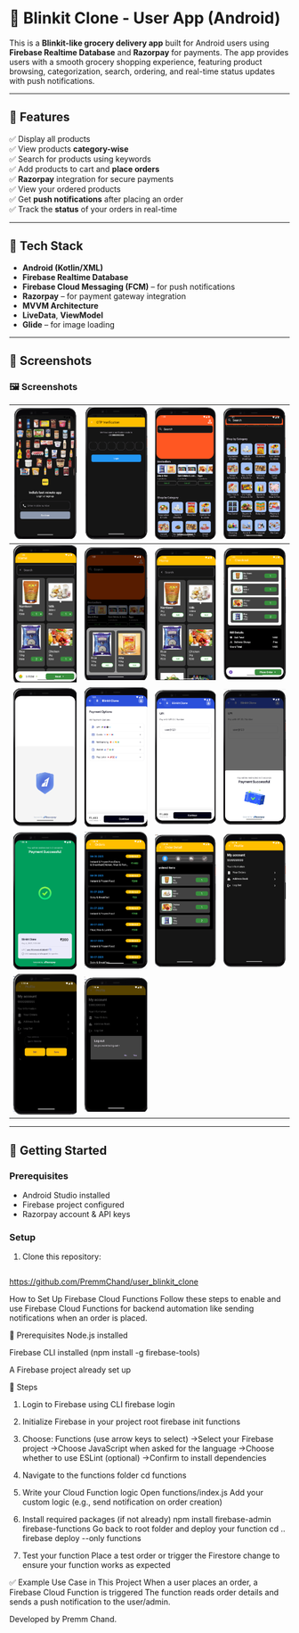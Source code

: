 # 🛒 Blinkit Clone - User App (Android)

This is a **Blinkit-like grocery delivery app** built for Android users using **Firebase Realtime Database** and **Razorpay** for payments.
The app provides users with a smooth grocery shopping experience, featuring product browsing, categorization, search, 
ordering, and real-time status updates with push notifications.

---

## 📱 Features

✅ Display all products  
✅ View products **category-wise**  
✅ Search for products using keywords  
✅ Add products to cart and **place orders**  
✅ **Razorpay** integration for secure payments  
✅ View your ordered products  
✅ Get **push notifications** after placing an order  
✅ Track the **status** of your orders in real-time

---

## 🔧 Tech Stack

- **Android (Kotlin/XML)**
- **Firebase Realtime Database**
- **Firebase Cloud Messaging (FCM)** – for push notifications
- **Razorpay** – for payment gateway integration
- **MVVM Architecture**
- **LiveData**, **ViewModel**
- **Glide** – for image loading

---

## 📸 Screenshots


### 🖼️ Screenshots

| ![Login](assets/images/login.png)                     | ![OTP](assets/images/otp.png)             | ![Home](assets/images/home.png) | ![Home1](assets/images/home1.png)                    |
|-------------------------------------------------------|-------------------------------------------|---|------------------------------------------------------|
| ![Add Product](assets/images/add_product.png)         | ![Best Seller](assets/images/bestseller.png) | ![Search Product](assets/images/search_product.png) | ![Billing](assets/images/billing.png)               |
| ![Payment](assets/images/payment.png)                 | ![Payment1](assets/images/payment1.png)    | ![Payment2](assets/images/payment2.png)        | ![Payment Status](assets/images/payment_status.png) |
 ![Payment Success](assets/images/payment_success.png) |  ![Orders](assets/images/orders.png) |  ![Order Status](assets/images/order_status.png) | ![User Profile](assets/images/user_profile.png)  |
| ![Edit Address](assets/images/edit_address.png)       | ![Logout](assets/images/logout.png)|                                                      |


---

## 🚀 Getting Started

### Prerequisites

- Android Studio installed
- Firebase project configured
- Razorpay account & API keys

### Setup

1. Clone this repository:
   ```bash
https://github.com/PremmChand/user_blinkit_clone

How to Set Up Firebase Cloud Functions
Follow these steps to enable and use Firebase Cloud Functions for backend automation like sending notifications when an order is placed.

🔧 Prerequisites
Node.js installed

Firebase CLI installed (npm install -g firebase-tools)

A Firebase project already set up

📌 Steps
1. Login to Firebase using CLI
firebase login
2. Initialize Firebase in your project root
firebase init functions
3. Choose: Functions (use arrow keys to select)
->Select your Firebase project
->Choose JavaScript when asked for the language
->Choose whether to use ESLint (optional)
->Confirm to install dependencies
4. Navigate to the functions folder
cd functions
5. Write your Cloud Function logic
Open functions/index.js
Add your custom logic (e.g., send notification on order creation)

6. Install required packages (if not already)
npm install firebase-admin firebase-functions
Go back to root folder and deploy your function
cd ..
firebase deploy --only functions
7. Test your function
Place a test order or trigger the Firestore change to ensure your function works as expected

✅ Example Use Case in This Project
When a user places an order, a Firebase Cloud Function is triggered
The function reads order details and sends a push notification to the user/admin.

Developed by Premm Chand.